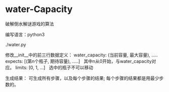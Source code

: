 # water-Capacity
破解倒水解谜游戏的算法

编写语言：python3

./water.py 

修改__init__中的前三行数据定义：
water_capacity: (当前容量, 最大容量), .....
expects: [(第n个瓶子, 期待容量), .....]   其中n从0开始，与water_capacity对应。
limits: [0, 1, ...]   选中的瓶子不可以移动

生成结果：
  可生成所有步骤，以及每个步骤的结果;
  每个步骤的结果都是用最少步数的。
